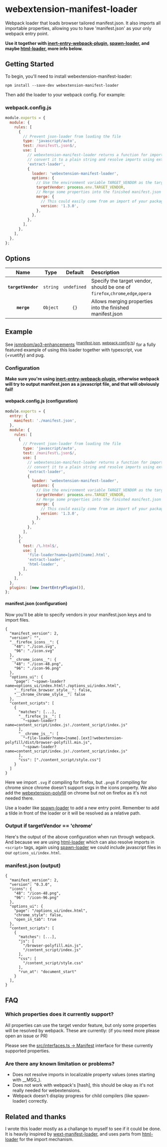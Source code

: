 # webextension-manifest-loader

Webpack loader that loads browser tailored manifest.json. It also imports all importable properties, allowing you to have 'manifest.json' as your only webpack entry point.

**Use it together with [inert-entry-webpack-plugin][inert], [spawn-loader][spawn], and maybe [html-loader][html], more info below.**

## Getting Started

To begin, you'll need to install webextension-manifest-loader:

```
npm install --save-dev webextension-manifest-loader
```

Then add the loader to your webpack config. For example:

### webpack.config.js

```javascript
module.exports = {
  module: {
    rules: [
      {
        // Prevent json-loader from loading the file
        type: 'javascript/auto',
        test: /manifest\.json$/,
        use: [
          // webextension-manifest-loader returns a function for importing in a .js file,
          // convert it to a plain string and resolve imports using extract-loader
          'extract-loader',
          {
            loader: 'webextension-manifest-loader',
            options: {
              // Use the environment variable TARGET_VENDOR as the target vendor
              targetVendor: process.env.TARGET_VENDOR,
              // Merge some properties into the finished manifest.json
              merge: {
                // This could easily come from an import of your package.json
                version: '1.3.0',
              },
            },
          },
        ],
      },
    ],
  },
};
```

## Options

|        Name        |   Type   |   Default   | Description                                                                   |
| :----------------: | :------: | :---------: | :---------------------------------------------------------------------------- |
| **`targetVendor`** | `string` | `undefined` | Specify the target vendor, should be one of `firefox`,`chrome`,`edge`,`opera` |
|    **`merge`**     | `Object` |    `{}`     | Allows merging properties into the finished manifest.json                     |

## Example

See [jsmnbom/ao3-enhancements](https://github.com/jsmnbom/ao3-enhancements) <sup>([manifest.json](https://github.com/jsmnbom/ao3-enhancements/blob/main/src/manifest.json), [webpack.config.ts](https://github.com/jsmnbom/ao3-enhancements/blob/main/webpack.config.ts))</sup> for a fully featured example of using this loader together with typescript, vue (+vuetify) and pug.

### Configuration

**Make sure you're using [inert-entry-webpack-plugin][inert], otherwise webpack will try to output manifest.json as a javascript file, and that will obviously fail!**

#### webpack.config.js (configuration)

```javascript
module.exports = {
  entry: {
    manifest: './manifest.json',
  },
  module: {
    rules: [
      {
        // Prevent json-loader from loading the file
        type: 'javascript/auto',
        test: /manifest\.json$/,
        use: [
          // webextension-manifest-loader returns a function for importing in a .js file,
          // convert it to a plain string and resolve imports using extract-loader
          'extract-loader',
          {
            loader: 'webextension-manifest-loader',
            options: {
              // Use the environment variable TARGET_VENDOR as the target vendor
              targetVendor: process.env.TARGET_VENDOR,
              // Merge some properties into the finished manifest.json
              merge: {
                // This could easily come from an import of your package.json
                version: '1.3.0',
              },
            },
          },
        ],
      },
      {
        test: /\.html$/,
        use: [
          'file-loader?name=[path][name].html',
          'extract-loader',
          'html-loader',
        ],
      },
    ],
  },
  plugins: [new InertEntryPlugin()],
};
```

#### manifest.json (configuration)

Now you'll be able to specify vendors in your manifest.json keys and to import files.

```jsonc
{
  "manifest_version": 2,
  "version": "",
  "__firefox_icons__": {
    "48": "./icon.svg",
    "96": "./icon.svg"
  },
  "__chrome_icons__": {
    "48": "./icon-48.png",
    "96": "./icon-96.png"
  },
  "options_ui": {
    "page": "~spawn-loader?name=options_ui/index.html!./options_ui/index.html",
    "__firefox_browser_style__": false,
    "__chrome_chrome_style__": false
  },
  "content_scripts": [
    {
      "matches": [...],
      "__firefox_js__": [
        "~spawn-loader?name=content_script/index.js!./content_script/index.js"
      ],
      "__chrome_js__": [
        "~file-loader?name=[name].[ext]!webextension-polyfill/dist/browser-polyfill.min.js",
        "~spawn-loader?name=content_script/index.js!./content_script/index.js"
      ],
      "css": ["./content_script/style.css"]
    }
  ]
}
```

Here we import `.svg` if compiling for firefox, but `.png`s if compiling for chrome since chrome doesn't support svgs in the icons property. We also add the [webextension-polyfill](https://github.com/mozilla/webextension-polyfill) on chrome but not on firefox as it's not needed there.

Use a loader like [spawn-loader][spawn] to add a new entry point. Remember to add a tilde in front of the loader or it will be resolved as a relative path.

### Output if targetVendor == 'chrome'

Here's the output of the above configuration when run through webpack.
And because we are using [html-loader][html] which can also resolve imports in `<script>` tags, again using [spawn-loader][spawn] we could include javascript files in our `options_ui/index.html`.

### manifest.json (output)

```jsonc
{
  "manifest_version": 2,
  "version": "0.3.0",
  "icons": {
    "48": "/icon-48.png",
    "96": "/icon-96.png"
  },
  "options_ui": {
    "page": "/options_ui/index.html",
    "chrome_style": false,
    "open_in_tab": true
  },
  "content_scripts": [
    {
      "matches": [...],
      "js": [
        "/browser-polyfill.min.js",
        "/content_script/index.js"
      ],
      "css": [
        "/content_script/style.css"
      ],
      "run_at": "document_start"
    }
  ],
}
```

## FAQ

### Which properties does it currently support?

All properties can use the target vendor feature, but only some properties will be resolved by webpack. These are currently: (if you need more please open an issue or PR)

Please see the [src/interfaces.ts -> Manifest](https://github.com/jsmnbom/webextension-manifest-loader/blob/main/src/interfaces.ts#L5) interface for these currently supported properties.

### Are there any known limitation or problems?

- Does not resolve imports in localizable property values (ones starting with \_\_MSG\_).
- Does not work with webpack's \[hash\], this should be okay as it's not really needed for webextensions.
- Webpack doesn't display progress for child compilers (like spawn-loader) correctly.

## Related and thanks

I wrote this loader mostly as a challange to myself to see if it could be done. It is heavily inspired by [wext-manifest-loader](https://github.com/abhijithvijayan/wext-manifest-loader), and uses parts from [html-loader][html] for the import mechanism.

[spawn]: https://github.com/erikdesjardins/spawn-loader
[inert]: https://github.com/erikdesjardins/inert-entry-webpack-plugin
[html]: https://github.com/webpack-contrib/html-loader
